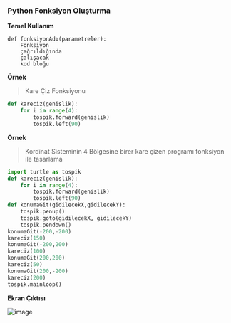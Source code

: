 ### Python Fonksiyon Oluşturma ###

**Temel Kullanım**
```
def fonksiyonAdı(parametreler):
    Fonksiyon
    çağrıldığında 
    çalışacak
    kod bloğu
```

**Örnek** 
> Kare Çiz Fonksiyonu

```python
def kareciz(genislik):
    for i in range(4):
        tospik.forward(genislik)
        tospik.left(90)
```

**Örnek** 
> Kordinat Sisteminin 4 Bölgesine birer kare çizen programı fonksiyon ile tasarlama


```python
import turtle as tospik
def kareciz(genislik):
    for i in range(4):
        tospik.forward(genislik)
        tospik.left(90)
def konumaGit(gidilecekX,gidilecekY):
    tospik.penup()
    tospik.goto(gidilecekX, gidilecekY)
    tospik.pendown()
konumaGit(-200,-200)
kareciz(150)
konumaGit(-200,200)
kareciz(100)
konumaGit(200,200)
kareciz(50)
konumaGit(200,-200)
kareciz(200)
tospik.mainloop()

```

**Ekran Çıktısı**

![image](https://user-images.githubusercontent.com/28144917/136740803-2ca9eedf-c538-460b-9dd0-d9aa5150ba89.png)
